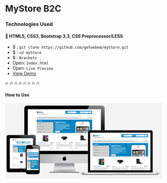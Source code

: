 # MyStore B2C
### Technologies Used
####   :rocket: HTML5, CSS3, Bootstrap 3.3, CSS Preprocessor/LESS
 - $ :  `git clone https://github.com/getwebem/myStore.git`
 - $ :  `cd myStore`
 - $ :  `Brackets .`
 - Open:  `Index.html`
 - Open:  `Live Preview`  
 - [View Demo](http://getwebem.com/myStore/)  

:fire: :fire: :fire: :fire: :fire: :fire: :fire: :fire:
#### How to Use 
![pic1](https://raw.githubusercontent.com/getwebem/README/master/myStore/Screen%20Shot%202017-08-07%20at%2020.27.50.png)
<br/><br/>
